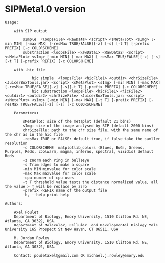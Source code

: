 # SIPMeta1.0 version

	Usage:
		
		with SIP output
		
			simple  <loopsFile> <RawData> <script> <sMetaPlot> <sImg> [-min MIN] [-max MAX] [-resMax TRUE/FALSE][-z] [-s] [-t T] [-prefix PREFIX] [-c COLORSCHEME]
			substraction <loopsFile> <RawData1> <RawData2> <script> <sMetaPlot> <sImg> [-min MIN] [-max MAX] [-resMax TRUE/FALSE][-z] [-s] [-t T] [-prefix PREFIX] [-c COLORSCHEME]
		
		with .hic file
			
				hic simple  <loopsFile> <hicFile1> <outdir> <chrSizeFile> <JuicerBoxTools.jar> <script> <sMetaPlot> <sImg> [-min MIN] [-max MAX] [-resMax TRUE/FALSE][-z] [-s][-t T] [-prefix PREFIX] [-c COLORSCHEME]
				hic substraction <loopsFile> <hicFile1> <hicFile2> <outdir1> <outdir2> <chrSizeFile> <JuicerBoxTools.jar> <script> <sMetaPlot> <sImg> [-min MIN] [-max MAX] [-t T] [-prefix PREFIX] [-resMax TRUE/FALSE][-z] [-s] [-c COLORSCHEME]
				
		Parameters:
		
			sMetaPlot: size of the metaplot (default 21 bins)
			sImg: size of the image analysed by SIP (default 2000 bins)
			chrSizeFile: path to the chr size file, with the same name of the chr as in the hic file
			-resMax TRUE or FALSE: default true, if false take the samller resolution
			-c COLORSCHEME  matplotlib_colors (Blues, BuGn, Greens, Purples, Reds, coolwarm, magma, inferno, spectral, viridis) default Reds
			-z znorm each ring in bullseye
			-s Trim edges to make a square
			-min MIN minvalue for color scale
			-max Max maxvalue for color scale
			-cpu number of cpu uses
			-t T threshold value tests the distance normalized value, all the value > T will be replace by zero
			-prefix PREFIX name of the output file
			-h, --help print help
	
	Authors:
		
		Axel Poulet
		Department of Biology, Emory University, 1510 Clifton Rd. NE, Atlanta, GA 30322, USA.
		Department of Molecular, Cellular  and Developmental Biology Yale University 165 Prospect St New Haven, CT 06511, USA
		
		M. Jordan Rowley
		Department of Biology, Emory University, 1510 Clifton Rd. NE, Atlanta, GA 30322, USA.
		
		Contact: pouletaxel@gmail.com OR michael.j.rowley@emory.edu